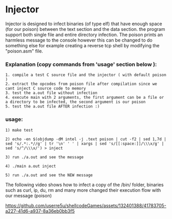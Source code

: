# Injector

Injector is designed to infect binaries (of type elf) that have enough space (for our poison) between the text section and the data section.
the program support both single file and entire directory infection.
The poison prints an harmless message to the console however this can be changed to do something else for example creating a reverse tcp shell by modifying the "poison.asm" file.


### Explanation (copy commands from 'usage' section below ):
    1. compile a test C source file and the injector ( with default poison )
    2. extract the opcodes from poison file after compilation since we cant inject C source code to memory
    3. test the a.out file without infection
    4. execute main with 2 arguments, the first argument can be a file or a directory to be infected, the second argument is our poison
    5. test the a.out file AFTER infection :)

### usage:
   
    1) make test
    
    2) echo -en $(objdump -dM intel -j .text poison | cut -f2 | sed 1,7d | sed 's/.*:.*//g' | tr '\n' ' ' | xargs | sed 's/[[:space:]]/\\\x/g' | sed 's/^/\\\x/') > inject 
    
    3) run ./a.out and see the message
    
    4) ./main a.out inject
    
    5) run ./a.out and see the NEW message

    
The following video shows how to infect a copy of the /bin/ folder, binaries such as curl, ip, du, rm and many more changed their execution flow with our message (poison)

https://github.com/userre5u/shellcodeGames/assets/132401388/41783705-a227-41d6-a937-8a36eb0bb3f5


